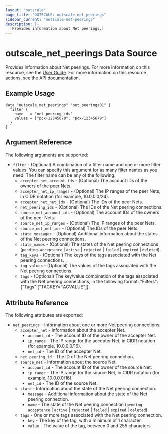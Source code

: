 ```yaml
---
layout: "outscale"
page_title: "OUTSCALE: outscale_net_peerings"
sidebar_current: "outscale-net-peerings"
description: |-
  [Provides information about Net peerings.]
---
```


# outscale_net_peerings Data Source

Provides information about Net peerings.
For more information on this resource, see the [User Guide](https://docs.outscale.com/en/userguide/About-VPC-Peering-Connections.html).
For more information on this resource actions, see the [API documentation](https://docs.outscale.com/api#3ds-outscale-api-netpeering).

## Example Usage

```hcl
data "outscale_net_peerings" "net_peerings01" {
  filter {
    name   = "net_peering_ids"
    values = ["pcx-12345678", "pcx-12345679"]
  }    
}
```

## Argument Reference

The following arguments are supported:

* `filter` - (Optional) A combination of a filter name and one or more filter values. You can specify this argument for as many filter names as you need. The filter name can be any of the following:
    * `accepter_net_account_ids` - (Optional) The account IDs of the owners of the peer Nets.
    * `accepter_net_ip_ranges` - (Optional) The IP ranges of the peer Nets, in CIDR notation (for example, 10.0.0.0/24).
    * `accepter_net_net_ids` - (Optional) The IDs of the peer Nets.
    * `net_peering_ids` - (Optional) The IDs of the Net peering connections.
    * `source_net_account_ids` - (Optional) The account IDs of the owners of the peer Nets.
    * `source_net_ip_ranges` - (Optional) The IP ranges of the peer Nets.
    * `source_net_net_ids` - (Optional) The IDs of the peer Nets.
    * `state_messages` - (Optional) Additional information about the states of the Net peering connections.
    * `state_names` - (Optional) The states of the Net peering connections (`pending-acceptance` \| `active` \| `rejected` \| `failed` \| `expired` \| `deleted`).
    * `tag_keys` - (Optional) The keys of the tags associated with the Net peering connections.
    * `tag_values` - (Optional) The values of the tags associated with the Net peering connections.
    * `tags` - (Optional) The key/value combination of the tags associated with the Net peering connections, in the following format: &quot;Filters&quot;:{&quot;Tags&quot;:[&quot;TAGKEY=TAGVALUE&quot;]}.

## Attribute Reference

The following attributes are exported:

* `net_peerings` - Information about one or more Net peering connections.
    * `accepter_net` - Information about the accepter Net.
        * `account_id` - The account ID of the owner of the accepter Net.
        * `ip_range` - The IP range for the accepter Net, in CIDR notation (for example, 10.0.0.0/16).
        * `net_id` - The ID of the accepter Net.
    * `net_peering_id` - The ID of the Net peering connection.
    * `source_net` - Information about the source Net.
        * `account_id` - The account ID of the owner of the source Net.
        * `ip_range` - The IP range for the source Net, in CIDR notation (for example, 10.0.0.0/16).
        * `net_id` - The ID of the source Net.
    * `state` - Information about the state of the Net peering connection.
        * `message` - Additional information about the state of the Net peering connection.
        * `name` - The state of the Net peering connection (`pending-acceptance` \| `active` \| `rejected` \| `failed` \| `expired` \| `deleted`).
    * `tags` - One or more tags associated with the Net peering connection.
        * `key` - The key of the tag, with a minimum of 1 character.
        * `value` - The value of the tag, between 0 and 255 characters.
